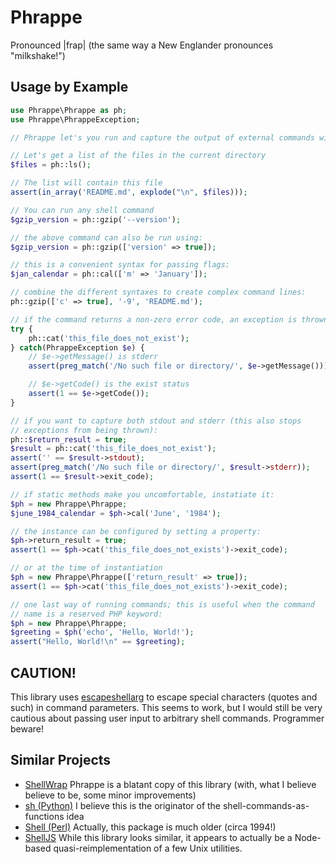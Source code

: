 # Phrappe
Pronounced |frap| (the same way a New Englander pronounces "milkshake!")

## Usage by Example
```php
use Phrappe\Phrappe as ph;
use Phrappe\PhrappeException;

// Phrappe let's you run and capture the output of external commands with ease

// Let's get a list of the files in the current directory
$files = ph::ls();

// The list will contain this file
assert(in_array('README.md', explode("\n", $files)));

// You can run any shell command
$gzip_version = ph::gzip('--version');

// the above command can also be run using:
$gzip_version = ph::gzip(['version' => true]);

// this is a convenient syntax for passing flags:
$jan_calendar = ph::cal(['m' => 'January']);

// combine the different syntaxes to create complex command lines:
ph::gzip(['c' => true], '-9', 'README.md');

// if the command returns a non-zero error code, an exception is thrown
try {
    ph::cat('this_file_does_not_exist');
} catch(PhrappeException $e) {
    // $e->getMessage() is stderr
    assert(preg_match('/No such file or directory/', $e->getMessage()));

    // $e->getCode() is the exist status
    assert(1 == $e->getCode());
}

// if you want to capture both stdout and stderr (this also stops
// exceptions from being thrown):
ph::$return_result = true;
$result = ph::cat('this_file_does_not_exist');
assert('' == $result->stdout);
assert(preg_match('/No such file or directory/', $result->stderr));
assert(1 == $result->exit_code);

// if static methods make you uncomfortable, instatiate it:
$ph = new Phrappe\Phrappe;
$june_1984_calendar = $ph->cal('June', '1984');

// the instance can be configured by setting a property:
$ph->return_result = true;
assert(1 == $ph->cat('this_file_does_not_exists')->exit_code);

// or at the time of instantiation
$ph = new Phrappe\Phrappe(['return_result' => true]);
assert(1 == $ph->cat('this_file_does_not_exists')->exit_code);

// one last way of running commands; this is useful when the command
// name is a reserved PHP keyword:
$ph = new Phrappe\Phrappe;
$greeting = $ph('echo', 'Hello, World!');
assert("Hello, World!\n" == $greeting);
```

## CAUTION!
This library uses [escapeshellarg](http://php.net/manual/en/function.escapeshellarg.php) to escape special characters (quotes and such) in command parameters. This seems to work, but I would still be very cautious about passing user input to arbitrary shell commands. Programmer beware!

## Similar Projects

* [ShellWrap](https://github.com/MrRio/shellwrap) Phrappe is a blatant copy of this library (with, what I believe believe to be, some minor improvements)
* [sh (Python)](https://pypi.python.org/pypi/sh) I believe this is the originator of the shell-commands-as-functions idea
* [Shell (Perl)](http://search.cpan.org/~ferreira/Shell-0.72/Shell.pm) Actually, this package is much older (circa 1994!)
* [ShellJS](http://documentup.com/arturadib/shelljs) While this library looks similar, it appears to actually be a Node-based quasi-reimplementation of a few Unix utilities.
